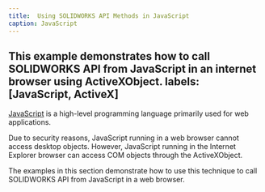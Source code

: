 ```yaml
---
title:  Using SOLIDWORKS API Methods in JavaScript
caption: JavaScript
---
```

 This example demonstrates how to call SOLIDWORKS API from JavaScript in an internet browser using ActiveXObject.
labels: [JavaScript, ActiveX]
---

[JavaScript](https://en.wikipedia.org/wiki/JavaScript) is a high-level programming language primarily used for web applications.

Due to security reasons, JavaScript running in a web browser cannot access desktop objects. However, JavaScript running in the Internet Explorer browser can access COM objects through the ActiveXObject.

The examples in this section demonstrate how to use this technique to call SOLIDWORKS API from JavaScript in a web browser.